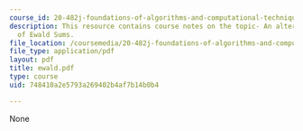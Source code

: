 ```yaml
---
course_id: 20-482j-foundations-of-algorithms-and-computational-techniques-in-systems-biology-spring-2006
description: This resource contains course notes on the topic- An alternative derivation
  of Ewald Sums.
file_location: /coursemedia/20-482j-foundations-of-algorithms-and-computational-techniques-in-systems-biology-spring-2006/748410a2e5793a269402b4af7b14b0b4_ewald.pdf
file_type: application/pdf
layout: pdf
title: ewald.pdf
type: course
uid: 748410a2e5793a269402b4af7b14b0b4

---
```

None